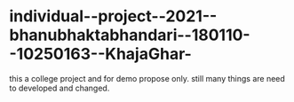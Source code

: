 # individual--project--2021--bhanubhaktabhandari--180110--10250163--KhajaGhar-
this a college project and for demo propose only. still many things are need to developed and changed. 
